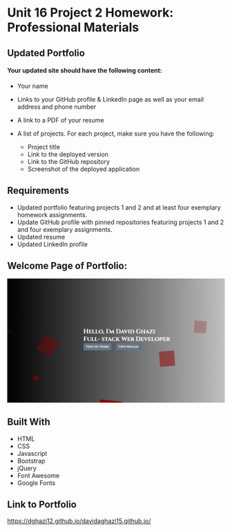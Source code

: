 # Unit 16 Project 2 Homework: Professional Materials

## Updated Portfolio

#### Your updated site should have the following content:

- Your name
- Links to your GitHub profile & LinkedIn page as well as your email address and phone number
- A link to a PDF of your resume
- A list of projects. For each project, make sure you have the following:

  - Project title
  - Link to the deployed version
  - Link to the GitHub repository
  - Screenshot of the deployed application

## Requirements

- Updated portfolio featuring projects 1 and 2 and at least four exemplary homework assignments.
- Update GitHub profile with pinned repositories featuring projects 1 and 2 and four exemplary assignments.
- Updated resume
- Updated LinkedIn profile

## Welcome Page of Portfolio:

![](images/WelcomePorfolio.png)

## Built With

- HTML
- CSS
- Javascript
- Bootstrap
- jQuery
- Font Awesome
- Google Fonts

## Link to Portfolio

https://dghazi12.github.io/davidaghazi15.github.io/